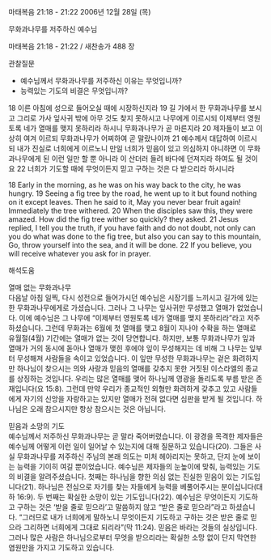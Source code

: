 마태복음 21:18 - 21:22 
2006년 12월 28일 (목)

무화과나무를 저주하신 예수님



마태복음 21:18 - 21:22 / 새찬송가 488 장


관찰질문
- 예수님께서 무화과나무를 저주하신 이유는 무엇입니까?
- 능력있는 기도의 비결은 무엇입니까?

18 이른 아침에 성으로 들어오실 때에 시장하신지라 19 길 가에서 한 무화과나무를 보시고 그리로 가사 잎사귀 밖에 아무 것도 찾지 못하시고 나무에게 이르시되 이제부터 영원토록 네가 열매를 맺지 못하리라 하시니 무화과나무가 곧 마른지라 20 제자들이 보고 이상히 여겨 이르되 무화과나무가 어찌하여 곧 말랐나이까 21 예수께서 대답하여 이르시되 내가 진실로 너희에게 이르노니 만일 너희가 믿음이 있고 의심하지 아니하면 이 무화과나무에게 된 이런 일만 할 뿐 아니라 이 산더러 들려 바다에 던져지라 하여도 될 것이요 22 너희가 기도할 때에 무엇이든지 믿고 구하는 것은 다 받으리라 하시니라 

18  Early in the morning, as he was on his way back to the city, he was hungry. 19  Seeing a fig tree by the road, he went up to it but found nothing on it except leaves. Then he said to it, May you never bear fruit again! Immediately the tree withered. 20  When the disciples saw this, they were amazed. How did the fig tree wither so quickly? they asked. 21  Jesus replied, I tell you the truth, if you have faith and do not doubt, not only can you do what was done to the fig tree, but also you can say to this mountain, Go, throw yourself into the sea, and it will be done. 22  If you believe, you will receive whatever you ask for in prayer.

해석도움





열매 없는 무화과나무  
다음날 아침 일찍, 다시 성전으로 들어가시던 예수님은 시장기를 느끼시고 길가에 있는 한 무화과나무에게로 가셨습니다. 그러나 그 나무는 잎사귀만 무성했고 열매가 없었습니다. 이에 예수님은 그 나무에 “이제부터 영원토록 네가 열매를 맺지 못하리라”라고 저주하셨습니다. 그런데 무화과는 6월에 첫 열매를 맺고 8월이 지나야 수확을 하는 열매로 유월절(4월) 기간에는 열매가 없는 것이 당연합니다. 하지만, 보통 무화과나무가 잎과 열매가 거의 동시에 돋아나 열매가 맺힌 후에야 잎이 무성해지는 데 비해 그 나무는 잎부터 무성해져 사람들을 속이고 있었습니다. 이 잎만 무성한 무화과나무는 겉은 화려하지만 하나님이 찾으시는 의와 사랑과 믿음의 열매를 갖추지 못한 거짓된 이스라엘의 종교를 상징하는 것입니다. 우리는 많은 열매를 맺어 하나님께 영광을 돌리도록 부름 받은 존재입니다(요 15:8). 그런데 만약 우리가 종교적인 외형만 화려하게 갖추고 있고 사람들에게 자기의 신앙을 자랑하고는 있지만 열매가 전혀 없다면 심판을 받게 될 것입니다. 하나님은 오래 참으시지만 항상 참으시는 것은 아닙니다.  

믿음과 소망의 기도  
예수님께서 저주하신 무화과나무는 곧 말라 죽어버렸습니다. 이 광경을 목격한 제자들은 예수님께 어떻게 이런 일이 일어날 수 있는지에 대해 질문하고 있습니다(20). 그들은 사실 무화과나무를 저주하신 주님의 본래 의도는 미처 헤아리지는 못하고, 단지 눈에 보이는 능력을 기이히 여길 뿐이었습니다. 예수님은 제자들의 눈높이에 맞춰, 능력있는 기도의 비결을 알려주셨습니다. 첫째는 하나님을 향한 의심 없는 진실한 믿음이 있는 기도입니다(21). 하나님은 전심으로 자기를 찾는 자들에게 능력을 베풀어주시는 분이십니다(대하 16:9). 두 번째는 확실한 소망이 있는 기도입니다(22). 예수님은 무엇이든지 기도하고 구하는 것은 ‘받을 줄로 믿으라’고 말씀하지 않고 “받은 줄로 믿으라”라고 하셨습니다. “그러므로 내가 너희에게 말하노니 무엇이든지 기도하고 구하는 것은 받은 줄로 믿으라 그리하면 너희에게 그대로 되리라”(막 11:24). 믿음은 바라는 것들의 실상입니다. 그러나 많은 사람은 하나님으로부터 무엇을 받으리라는 확실한 소망 없이 단지 막연한 염원만을 가지고 기도하고 있습니다.